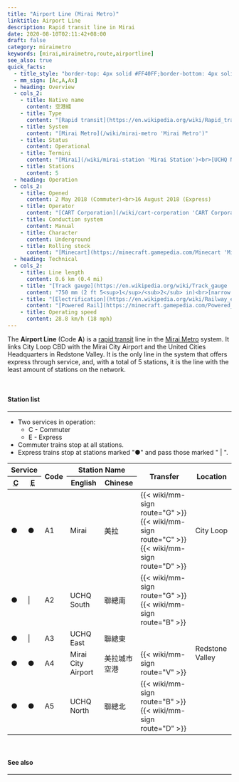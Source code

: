 ```yaml
---
title: "Airport Line (Mirai Metro)"
linktitle: Airport Line
description: Rapid transit line in Mirai
date: 2020-08-10T02:11:42+08:00
draft: false
category: miraimetro
keywords: [mirai,miraimetro,route,airportline]
see_also: true
quick_facts:
  - title_style: "border-top: 4px solid #FF40FF;border-bottom: 4px solid #AB2FA1;padding:2px 0;"
  - mm_sign: [Ac,A,Ax]
  - heading: Overview
  - cols_2:
    - title: Native name
      content: 空港綫
    - title: Type
      content: "[Rapid transit](https://en.wikipedia.org/wiki/Rapid_transit 'Rapid transit')"
    - title: System
      content: "[Mirai Metro](/wiki/mirai-metro 'Mirai Metro')"
    - title: Status
      content: Operational
    - title: Termini
      content: "[Mirai](/wiki/mirai-station 'Mirai Station')<br>[UCHQ North](/wiki/uchq-north-station 'UCHQ North Station')"
    - title: Stations
      content: 5
  - heading: Operation
  - cols_2:
    - title: Opened
      content: 2 May 2018 (Commuter)<br>16 August 2018 (Express)
    - title: Operator
      content: "[CART Corporation](/wiki/cart-corporation 'CART Corporation')"
    - title: Conduction system
      content: Manual
    - title: Character
      content: Underground
    - title: Rolling stock
      content: "[Minecart](https://minecraft.gamepedia.com/Minecart 'Minecart')<br>(Magenta [Concrete](https://minecraft.gamepedia.com/Concrete 'Concrete'))"
  - heading: Technical
  - cols_2:
    - title: Line length
      content: 0.6 km (0.4 mi)
    - title: "[Track gauge](https://en.wikipedia.org/wiki/Track_gauge 'Track gauge')"
      content: "750 mm (2 ft ​5<sup>1</sup>/<sub>2</sub> in)<br>[narrow gauge](https://en.wikipedia.org/wiki/Narrow-gauge_railway 'Narrow-gauge railway')"
    - title: "[Electrification](https://en.wikipedia.org/wiki/Railway_electrification_system 'Railway electrification system')"
      content: "[Powered Rail](https://minecraft.gamepedia.com/Powered_Rail 'Powered Rail')"
    - title: Operating speed
      content: 28.8 km/h (18 mph)
---
```


The **Airport Line** (Code **A**) is a [rapid transit](https://en.wikipedia.org/wiki/Rapid_transit "Rapid transit") line in the [Mirai Metro](/wiki/mirai-metro "Mirai Metro") system. It links City Loop CBD with the Mirai City Airport and the United Cities Headquarters in Redstone Valley. It is the only line in the system that offers express through service, and, with a total of 5 stations, it is the line with the least amount of stations on the network.

<br>

#### Station list

---

- Two services in operation:
  - C - Commuter
  - E - Express
- Commuter trains stop at all stations.
- Express trains stop at stations marked \"●\" and pass those marked \" \| \".

 <div class="table-responsive">
  <table class="table table-sm table-bordered table-700 text-center">
    <thead class="thead-light">
      <tr>
        <th colspan="2">Service</th>
        <th rowspan="2" class="align-middle">Code</th>
        <th colspan="2">Station Name</th>
        <th rowspan="2" class="align-middle">Transfer</th>
        <th rowspan="2" class="align-middle">Location</th>
      </tr>
      <tr>
        <th>
          <abbr title="Commuter">C</abbr>
        </th>
        <th>
          <abbr title="Express">E</abbr>
        </th>
        <th>English</th>
        <th>Chinese</th>
      </tr>
    </thead>
    <tbody>
      <tr>
        <td>●</td>
        <td>●</td>
        <td>
          <span class="station-code station-code-sm station-code-ac rounded-circle">A1</span>
        </td>
        <td>Mirai</td>
        <td>美拉</td>
        <td>
          {{< wiki/mm-sign route="G" >}}
          {{< wiki/mm-sign route="C" >}}
          {{< wiki/mm-sign route="D" >}}
        </td>
        <td>City Loop</td>
      </tr>
      <tr>
        <td>●</td>
        <td>|</td>
        <td>
          <span class="station-code station-code-sm station-code-al rounded-circle">A2</span>
        </td>
        <td>UCHQ South</td>
        <td>聯總南</td>
        <td>
          {{< wiki/mm-sign route="G" >}}
          {{< wiki/mm-sign route="B" >}}
        </td>
        <td rowspan="4">Redstone Valley</td>
      </tr>
      <tr>
        <td>●</td>
        <td>|</td>
        <td>
          <span class="station-code station-code-sm station-code-al rounded-circle">A3</span>
        </td>
        <td>UCHQ East</td>
        <td>聯總東</td>
        <td></td>
      </tr>
      <tr>
        <td>●</td>
        <td>●</td>
        <td>
          <span class="station-code station-code-sm station-code-ac rounded-circle">A4</span>
        </td>
        <td>Mirai City Airport</td>
        <td>美拉城市空港</td>
        <td>
          {{< wiki/mm-sign route="V" >}}
        </td>
      </tr>
      <tr>
        <td>●</td>
        <td>●</td>
        <td>
          <span class="station-code station-code-sm station-code-ac rounded-circle">A5</span>
        </td>
        <td>UCHQ North</td>
        <td>聯總北</td>
        <td>
          {{< wiki/mm-sign route="B" >}}
          {{< wiki/mm-sign route="D" >}}
        </td>
      </tr>
    </tbody>
  </table>
 </div>

 <br>

 #### See also

 ---